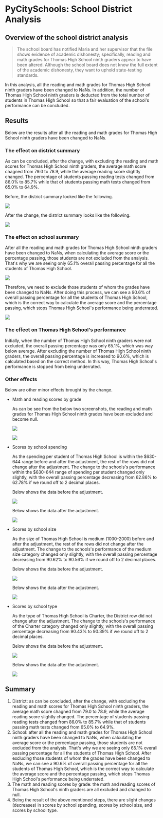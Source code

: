 # PyCitySchools: School District Analysis

## Overview of the school district analysis

> The school board has notified Maria and her supervisor that the file shows evidence of academic dishonesty; specifically, reading and math grades for Thomas High School ninth graders appear to have been altered. Although the school board does not know the full extent of the academic dishonesty, they want to uphold state-testing standards. 

In this analysis, all the reading and math grades for Thomas High School ninth graders have been changed to NaNs. In addition, the number of Thomas High School ninth graders is deducted from the total number of students in Thomas High School so that a fair evaluation of the school's performance can be concluded. 

## Results

Below are the results after all the reading and math grades for Thomas High School ninth graders have been changed to NaNs. 

### The effect on district summary

As can be concluded, after the change, with excluding the reading and math scores for Thomas High School ninth graders, the average math score chagned from 79.0 to 78.9, while the average reading score slightly changed. The percentage of students passing reading tests changed from 86.0% to 85.7% while that of students passing math tests changed from 65.0% to 64.9%. 

Before, the district summary looked like the following. 

![](/Resources/district_summary_0.png)

After the change, the district summary looks like the following. 

![](/Resources/district_summary_1.png)

### The effect on school summary

After all the reading and math grades for Thomas High School ninth graders have been changed to NaNs, when calculating the average score or the percentage passing, those students are not excluded from the analysis. That's why we are seeing only 65.1% overall passing percentage for all the students of Thomas High School. 

![](/Resources/school_summary_0.png)

Therefore, we need to exclude those students of whom the grades have been changed to NaNs. After doing this process, we can see a 90.6% of overall passing percentage for all the students of Thomas High School, which is the correct way to calculate the average score and the percentage passing, which stops Thomas High School's performance being underrated. 

![](/Resources/school_summary_1.png)

### The effect on Thomas High School's performance

Initially, when the number of Thomas High School ninth graders were not excluded, the overall passing percentage was only 65.1%, which was way below average. After excluding the number of Thomas High School ninth graders, the overall passing percentage is increased to 90.6%, which is calculated based on the correct method. In this way, Thomas High School's performance is stopped from being underrated. 

### Other effects

Below are other minor effects brought by the change. 

* Math and reading scores by grade
  
  As can be see from the below two screenshots, the reading and math grades for Thomas High School ninth grades have been excluded and become null. 
  
  ![](/Resources/reading_by_grade.png)
  
  ![](/Resources/math_by_grade.png)

* Scores by school spending

  As the spending per student of Thomas High School is within the $630-644 range before and after the adjustment, the rest of the rows did not change after the adjustment. The change to the schools's performance within the $630-644 range of spending per student changed only slightly, with the overall passing percentage decreasing from 62.86% to 62.78% if we round off to 2 decimal places. 
  
  Below shows the data before the adjustment. 
  
  ![](/Resources/school_spending_0.png)
  
  Below shows the data after the adjustment. 
  
  ![](/Resources/school_spending_1.png)

* Scores by school size

  As the size of Thomas High School is medium (1000-2000) before and after the adjustment, the rest of the rows did not change after the adjustment. The change to the schools's performance of the medium size category changed only slightly, with the overall passing percentage decreasing from 90.62% to 90.56% if we round off to 2 decimal places. 
  
  Below shows the data before the adjustment. 
  
  ![](/Resources/school_size_0.png)
  
  Below shows the data after the adjustment. 
  
  ![](/Resources/school_size_1.png)

* Scores by school type
  
  As the type of Thomas High School is Charter, the District row did not change after the adjustment. The change to the schools's performance of the Charter category changed only slightly, with the overall passing percentage decreasing from 90.43% to 90.39% if we round off to 2 decimal places. 
  
  Below shows the data before the adjustment. 
  
  ![](/Resources/school_type_0.png)
  
  Below shows the data after the adjustment. 
  
  ![](/Resources/school_type_1.png)

## Summary

1. District: as can be concluded, after the change, with excluding the reading and math scores for Thomas High School ninth graders, the average math score chagned from 79.0 to 78.9, while the average reading score slightly changed. The percentage of students passing reading tests changed from 86.0% to 85.7% while that of students passing math tests changed from 65.0% to 64.9%. 
2. School: after all the reading and math grades for Thomas High School ninth graders have been changed to NaNs, when calculating the average score or the percentage passing, those students are not excluded from the analysis. That's why we are seeing only 65.1% overall passing percentage for all the students of Thomas High School. After excluding those students of whom the grades have been changed to NaNs, we can see a 90.6% of overall passing percentage for all the students of Thomas High School, which is the correct way to calculate the average score and the percentage passing, which stops Thomas High School's performance being underrated. 
3. The math and reading scores by grade: the math and reading scores of Thomas High School's ninth graders are all excluded and changed to null. 
4. Being the result of the above mentioned steps, there are slight changes (decreases) in scores by school spending, scores by school size, and scores by school type. 
